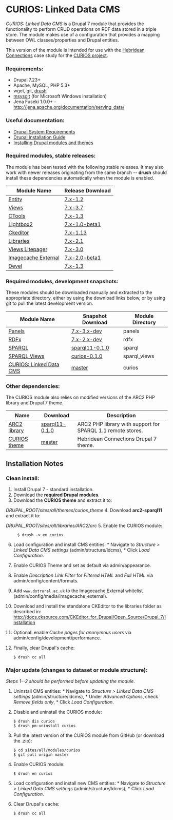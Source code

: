 CURIOS: Linked Data CMS
=======================

*CURIOS: Linked Data CMS* is a Drupal 7 module that provides the functionality to perform CRUD operations on RDF data stored in a triple store. The module makes use of a configuration that provides a mapping between OWL classes/properties and Drupal entities.

This version of the module is intended for use with the [Hebridean Connections](http://blog.hebrideanconnections.com/)
case study for the [CURIOS project](http://www.dotrural.ac.uk/curios).

### Requirements:
  * Drupal 7.23+
  * Apache, MySQL, PHP 5.3+
  * wget, git, [drush](http://drush.ws/)
  * [msysgit](http://msysgit.github.io/) (for Microsoft Windows installation)
  * Jena Fuseki 1.0.0+ - http://jena.apache.org/documentation/serving_data/

### Useful documentation:
  * [Drupal System Requirements](https://drupal.org/requirements)
  * [Drupal Installation Guide](https://drupal.org/documentation/install)
  * [Installing Drupal modules and themes](https://drupal.org/documentation/install/modules-themes)

### Required modules, stable releases:
The module has been tested with the following stable releases. It may also work with newer releases originating from the same branch --
**drush** should install these dependencies automatically when the module is enabled.

  Module Name | Release Download
  --- | ---
  [Entity](https://drupal.org/project/entity)       | [7.x-1.2](http://ftp.drupal.org/files/projects/entity-7.x-1.2.tar.gz)
  [Views](https://drupal.org/project/views)         | [7.x-3.7](http://ftp.drupal.org/files/projects/views-7.x-3.7.tar.gz)
  [CTools](https://drupal.org/project/ctools)       | [7.x-1.3](http://ftp.drupal.org/files/projects/ctools-7.x-1.3.tar.gz)
  [Lightbox2](https://drupal.org/project/lightbox2) | [7.x-1.0-beta1](http://ftp.drupal.org/files/projects/lightbox2-7.x-1.0-beta1.tar.gz)
  [Ckeditor](https://drupal.org/project/ckeditor)   | [7.x-1.13](http://ftp.drupal.org/files/projects/ckeditor-7.x-1.13.tar.gz)
  [Libraries](https://drupal.org/project/libraries) | [7.x-2.1](http://ftp.drupal.org/files/projects/libraries-7.x-2.1.tar.gz)
  [Views Litepager](https://drupal.org/project/views_litepager) | [7.x-3.0](http://ftp.drupal.org/files/projects/views_litepager-7.x-3.0.tar.gz)
  [Imagecache External](https://drupal.org/project/imagecache_external) | [7.x-2.0-beta1](http://ftp.drupal.org/files/projects/imagecache_external-7.x-2.0-beta1.tar.gz)
  [Devel](https://drupal.org/project/devel)         | [7.x-1.3](http://ftp.drupal.org/files/projects/devel-7.x-1.3.tar.gz)

### Required modules, development snapshots:
These modules should be downloaded manually and extracted to the appropriate directory, either by using the download links below, or by using git to pull the latest development version.

  Module Name | Snapshot Download | Module Directory
  --- | --- | ---
  [Panels](https://drupal.org/project/panels)               | [7.x-3.x-dev](http://ftp.drupal.org/files/projects/panels-7.x-3.x-dev.tar.gz) | panels
  [RDFx](https://drupal.org/project/rdfx)                   | [7.x-2.x-dev](http://ftp.drupal.org/files/projects/rdfx-7.x-2.x-dev.tar.gz) | rdfx
  [SPARQL](https://github.com/stuartraetaylor/sparql)       | [sparql11-0.1.0](https://github.com/stuartraetaylor/sparql/archive/sparql11-0.1.0.tar.gz) | sparql
  [SPARQL Views](https://github.com/stuartraetaylor/sparql_views) | [curios-0.1.0](https://github.com/stuartraetaylor/sparql_views/archive/curios-0.1.0.tar.gz) | sparql_views
  [CURIOS: Linked Data CMS](https://github.com/curiosproject/curios) | [master](https://github.com/curiosproject/curios/archive/master.zip) | curios

### Other dependencies:
The CURIOS module also relies on modified versions of the ARC2 PHP library and Drupal 7 theme.

  Name | Download | Description
  --- | --- | ---
  [ARC2 library](https://github.com/stuartraetaylor/arc2-sparql11)  | [sparql11-0.1.0](https://github.com/stuartraetaylor/arc2-sparql11/archive/sparql11-0.1.0.tar.gz) | ARC2 PHP library with support for SPARQL 1.1 remote stores.
  [CURIOS theme](https://github.com/curiosproject/curios_theme)     | [master](https://github.com/curiosproject/curios_theme/archive/master.zip) | Hebridean Connections Drupal 7 theme.


Installation Notes
------------------

### Clean install:
  1. Install Drupal 7 - standard installation.
  2. Download the **required Drupal modules**.
  3. Download the **CURIOS theme** and extract it to:

 *DRUPAL_ROOT/sites/all/themes/curios_theme*
  4. Download **arc2-sparql11** and extract it to:

   *DRUPAL_ROOT/sites/all/libraries/ARC2/arc*
  5. Enable the CURIOS module:

         $ drush -v en curios
  6. Load configuration and install CMS entities:
    * Navigate to *Structure > Linked Data CMS settings* (admin/structure/ldcms),
    * Click *Load Configuration*.
  7. Enable CURIOS Theme and set as default via admin/appearance.
  8. Enable *Description Link Filter* for *Filtered HTML* and *Full HTML* via admin/config/content/formats.
  9. Add `www.dotrural.ac.uk` to the Imagecache External whitelist (admin/config/media/imagecache_external).
  10. Download and install the standalone CKEditor to the libraries folder as described in:
    http://docs.cksource.com/CKEditor_for_Drupal/Open_Source/Drupal_7/Installation
  11. Optional: enable *Cache pages for anonymous users* via admin/config/development/performance.
  12. Finally, clear Drupal's cache:

          $ drush cc all

### Major update (changes to dataset or module structure):
  *Steps 1--2 should be performed before updating the module.*

  1. Uninstall CMS entities:
    * Navigate to *Structure > Linked Data CMS settings* (admin/structure/ldcms),
    * Under *Advanced Options*, check *Remove fields only*,
    * Click *Load Configuration*.
  2. Disable and uninstall the CURIOS module:

         $ drush dis curios
         $ drush pm-uninstall curios
  3. Pull the latest version of the CURIOS module from GitHub (or download the .zip):

         $ cd sites/all/modules/curios
         $ git pull origin master
  4. Enable CURIOS module:

         $ drush en curios
  5. Load configuration and install new CMS entities:
    * Navigate to *Structure > Linked Data CMS settings* (admin/structure/ldcms),
    * Click *Load Configuration*.
  6. Clear Drupal's cache:

         $ drush cc all
